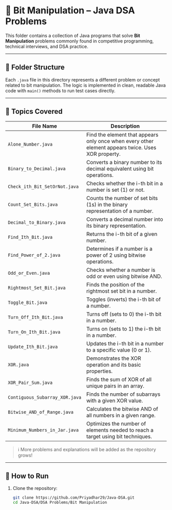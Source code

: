 # 🔧 Bit Manipulation – Java DSA Problems

This folder contains a collection of Java programs that solve **Bit Manipulation** problems commonly found in competitive programming, technical interviews, and DSA practice.

---

## 📂 Folder Structure

Each `.java` file in this directory represents a different problem or concept related to bit manipulation. The logic is implemented in clean, readable Java code with `main()` methods to run test cases directly.

---

## 📘 Topics Covered

|             File Name              |                                   Description                                                      |
|------------------------------------|----------------------------------------------------------------------------------------------------|
|`Alone_Number.java`                 | Find the element that appears only once when every other element appears twice. Uses XOR property. |
| `Binary_to_Decimal.java`           | Converts a binary number to its decimal equivalent using bit operations.                           |
| `Check_ith_Bit_SetOrNot.java`      | Checks whether the i-th bit in a number is set (1) or not.                                         |
| `Count_Set_Bits.java`              | Counts the number of set bits (1s) in the binary representation of a number.                       |
| `Decimal_to_Binary.java`           | Converts a decimal number into its binary representation.                                          |
| `Find_Ith_Bit.java`                | Returns the i-th bit of a given number.                                                            |
| `Find_Power_of_2.java`             | Determines if a number is a power of 2 using bitwise operations.                                   |
| `Odd_or_Even.java`                 | Checks whether a number is odd or even using bitwise AND.                                          |
| `Rightmost_Set_Bit.java`           | Finds the position of the rightmost set bit in a number.                                           |
| `Toggle_Bit.java`                  | Toggles (inverts) the i-th bit of a number.                                                        |
| `Turn_Off_Ith_Bit.java`            | Turns off (sets to 0) the i-th bit in a number.                                                    |
| `Turn_On_Ith_Bit.java`             | Turns on (sets to 1) the i-th bit in a number.                                                     |
| `Update_Ith_Bit.java`              | Updates the i-th bit in a number to a specific value (0 or 1).                                     |
| `XOR.java`                         | Demonstrates the XOR operation and its basic properties.                                           |
| `XOR_Pair_Sum.java`                | Finds the sum of XOR of all unique pairs in an array.                                              |
| `Contiguous_Subarray_XOR.java`     | Finds the number of subarrays with a given XOR value.                                              |
| `Bitwise_AND_of_Range.java`        | Calculates the bitwise AND of all numbers in a given range.                                        |
| `Minimum_Numbers_in_Jar.java`      | Optimizes the number of elements needed to reach a target using bit techniques.                    |


> ℹ️ More problems and explanations will be added as the repository grows!

---

## 🚀 How to Run

1. Clone the repository:
   ```bash
   git clone https://github.com/Priyadhar29/Java-DSA.git
   cd Java-DSA/DSA Problems/Bit Manipulation
